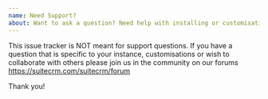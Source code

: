 ```yaml
---
name: Need Support?
about: Want to ask a question? Need help with installing or customisation? See the SuiteCRM forums: https://suitecrm.com/suitecrm/forum
---
```


This issue tracker is NOT meant for support questions. If you have a question that is specific to your instance, customisations or wish to collaborate with others please join us in the community on our forums https://suitecrm.com/suitecrm/forum

Thank you!

